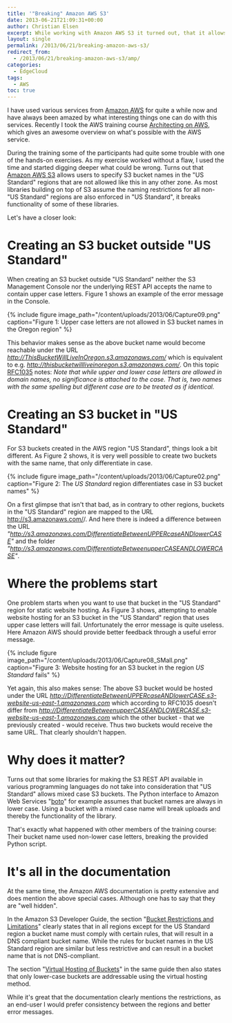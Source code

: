 ```yaml
---
title: '"Breaking" Amazon AWS S3'
date: 2013-06-21T21:09:31+00:00
author: Christian Elsen
excerpt: While working with Amazon AWS S3 it turned out, that it allows users to specify S3 bucket names in the "US Standard" regions that are not allowed like this in any other zone. As most libraries building on top of S3 assume the naming restrictions for all non-"US Standard" regions are also enforced in "US Standard", this breaks quite a bit of things.
layout: single
permalink: /2013/06/21/breaking-amazon-aws-s3/
redirect_from:
  - /2013/06/21/breaking-amazon-aws-s3/amp/
categories:
  - EdgeCloud
tags:
  - AWS
toc: true
---
```

I have used various services from [Amazon AWS](https://aws.amazon.com/) for quite a while now and have always been amazed by what interesting things one can do with this services. Recently I took the AWS training course [Architecting on AWS](https://www.edge-cloud.net/2014/03/11/architecture-design-vsphere-ipv6/), which gives an awesome overview on what's possible with the AWS service.

During the training some of the participants had quite some trouble with one of the hands-on exercises. As my exercise worked without a flaw, I used the time and started digging deeper what could be wrong. Turns out that [Amazon AWS S3](https://aws.amazon.com/s3/) allows users to specify S3 bucket names in the "US Standard" regions that are not allowed like this in any other zone. As most libraries building on top of S3 assume the naming restrictions for all non-"US Standard" regions are also enforced in "US Standard", it breaks functionality of some of these libraries.

Let's have a closer look:

# Creating an S3 bucket outside "US Standard"

When creating an S3 bucket outside "US Standard" neither the S3 Management Console nor the underlying REST API accepts the name to contain upper case letters. Figure 1 shows an example of the error message in the Console.

{% include figure image_path="/content/uploads/2013/06/Capture09.png" caption="Figure 1: Upper case letters are not allowed in S3 bucket names in the Oregon region" %}

This behavior makes sense as the above bucket name would become reachable under the URL *http://ThisBucketWillLiveInOregon.s3.amazonaws.com/* which is equivalent to e.g. *http://thisbucketwillliveinoregon.s3.amazonaws.com/*. On this topic [RFC1035](https://www.ietf.org/rfc/rfc1035.txt) notes: *Note that while upper and lower case letters are allowed in domain names, no significance is attached to the case. That is, two names with the same spelling but different case are to be treated as if identical.*

# Creating an S3 bucket in "US Standard"

For S3 buckets created in the AWS region "US Standard", things look a bit different. As Figure 2 shows, it is very well possible to create two buckets with the same name, that only differentiate in case.

{% include figure image_path="/content/uploads/2013/06/Capture02.png" caption="Figure 2: The *US Standard* region differentiates case in S3 bucket names" %}

On a first glimpse that isn't that bad, as in contrary to other regions, buckets in the "US Standard" region are mapped to the URL http://s3.amazonaws.com/<Bucket Name>/. And here there is indeed a difference between the URL _"http://s3.amazonaws.com/DifferentiateBetweenUPPERcaseANDlowerCASE"_ and the folder _"http://s3.amazonaws.com/DifferentiateBetweenupperCASEANDLOWERCASE"_.

# Where the problems start

One problem starts when you want to use that bucket in the "US Standard" region for static website hosting. As Figure 3 shows, attempting to enable website hosting for an S3 bucket in the "US Standard" region that uses upper case letters will fail. Unfortunately the error message is quite useless. Here Amazon AWS should provide better feedback through a useful error message.

{% include figure image_path="/content/uploads/2013/06/Capture08_SMall.png" caption="Figure 3: Website hosting for an S3 bucket in the region *US Standard* fails" %}

Yet again, this also makes sense: The above S3 bucket would be hosted under the URL *http://DifferentiateBetweenUPPERcaseANDlowerCASE.s3-website-us-east-1.amazonaws.com* which according to RFC1035 doesn't differ from *http://DifferentiateBetweenupperCASEANDLOWERCASE.s3-website-us-east-1.amazonaws.com* which the other bucket - that we previously created - would receive. Thus two buckets would receive the same URL. That clearly shouldn't happen.

# Why does it matter?

Turns out that some libraries for making the S3 REST API available in various programming languages do not take into consideration that "US Standard" allows mixed case S3 buckets. The Python interface to Amazon Web Services "[boto](https://aws.amazon.com/sdk-for-python/)" for example assumes that bucket names are always in lower case. Using a bucket with a mixed case name will break uploads and thereby the functionality of the library.

That's exactly what happened with other members of the training course: Their bucket name used non-lower case letters, breaking the provided Python script.

# It's all in the documentation

At the same time, the Amazon AWS documentation is pretty extensive and does mention the above special cases. Although one has to say that they are "well hidden".

In the Amazon S3 Developer Guide, the section "[Bucket Restrictions and Limitations](https://docs.aws.amazon.com/AmazonS3/latest/dev/BucketRestrictions.html)" clearly states that in all regions except for the US Standard region a bucket name must comply with certain rules, that will result in a DNS compliant bucket name. While the rules for bucket names in the US Standard region are similar but less restrictive and can result in a bucket name that is not DNS-compliant.

The section "[Virtual Hosting of Buckets](https://docs.aws.amazon.com/AmazonS3/latest/dev/VirtualHosting.html)" in the same guide then also states that only lower-case buckets are addressable using the virtual hosting method.

While it's great that the documentation clearly mentions the restrictions, as an end-user I would prefer consistency between the regions and better error messages.
